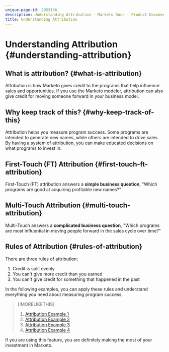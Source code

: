 ```yaml
---
unique-page-id: 2953136
description: Understanding Attribution - Marketo Docs - Product Documentation
title: Understanding Attribution
---
```


# Understanding Attribution {#understanding-attribution}

## What is attribution? {#what-is-attribution}

Attribution is how Marketo gives credit to the programs that help influence sales and opportunities. If you use the Marketo modeler, attribution can also give credit for moving someone forward in your business model.

## Why keep track of this? {#why-keep-track-of-this}

Attribution helps you measure program success. Some programs are intended to generate new names, while others are intended to drive sales. By having a system of attribution, you can make educated decisions on what programs to invest in.

## First-Touch (FT) Attribution {#first-touch-ft-attribution}

First-Touch (FT) attribution answers a **simple business question**, "Which programs are good at acquiring profitable new names?"

## Multi-Touch Attribution {#multi-touch-attribution}

Multi-Touch answers a **complicated business question**, "Which programs are most influential in moving people forward in the sales cycle over time?"

## Rules of Attribution {#rules-of-attribution}

There are three rules of attribution:

1. Credit is split evenly
1. You can't give more credit than you earned
1. You can't give credit for something that happened in the past

In the following examples, you can apply these rules and understand everything you need about measuring program success.

>[!MORELIKETHIS]
>
>1. [Attribution Example 1](/help/marketo/product-docs/reporting/revenue-cycle-analytics/revenue-tools/attribution/attribution-example-1.md)
>1. [Attribution Example 2](/help/marketo/product-docs/reporting/revenue-cycle-analytics/revenue-tools/attribution/attribution-example-2.md)
>1. [Attribution Example 3](/help/marketo/product-docs/reporting/revenue-cycle-analytics/revenue-tools/attribution/attribution-example-3.md)
>1. [Attribution Example 4](/help/marketo/product-docs/reporting/revenue-cycle-analytics/revenue-tools/attribution/attribution-example-4.md)

If you are using this feature, you are definitely making the most of your investment in Marketo.
